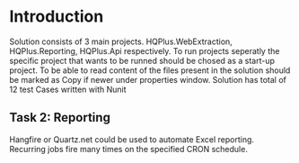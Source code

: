 # Introduction

Solution consists of 3 main projects. HQPlus.WebExtraction, HQPlus.Reporting, HQPlus.Api respectively. 
To run projects seperatly the specific project that wants to be runned should be chosed as a start-up project.
To be able to read content of the files present in the solution should be marked as Copy if newer under properties window.
Solution has total of 12 test Cases written with Nunit

## Task 2: Reporting 

Hangfire or Quartz.net could be used to automate Excel reporting. Recurring jobs fire many times on the specified CRON schedule. 
